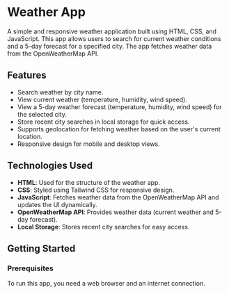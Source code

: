 # Weather App

A simple and responsive weather application built using HTML, CSS, and JavaScript. This app allows users to search for current weather conditions and a 5-day forecast for a specified city. The app fetches weather data from the OpenWeatherMap API.

## Features

- Search weather by city name.
- View current weather (temperature, humidity, wind speed).
- View a 5-day weather forecast (temperature, humidity, wind speed) for the selected city.
- Store recent city searches in local storage for quick access.
- Supports geolocation for fetching weather based on the user's current location.
- Responsive design for mobile and desktop views.

## Technologies Used

- **HTML**: Used for the structure of the weather app.
- **CSS**: Styled using Tailwind CSS for responsive design.
- **JavaScript**: Fetches weather data from the OpenWeatherMap API and updates the UI dynamically.
- **OpenWeatherMap API**: Provides weather data (current weather and 5-day forecast).
- **Local Storage**: Stores recent city searches for easy access.

## Getting Started

### Prerequisites

To run this app, you need a web browser and an internet connection.